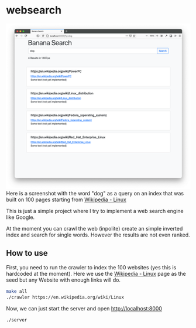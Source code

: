 # websearch

![Screenshot](screenshot.png)
Here is a screenshot with the word "dog" as a query on an index that was built
on 100 pages starting from [Wikipedia - Linux](https://en.wikipedia.org/wiki/Linux)

This is just a simple project where I try to implement a web search engine like
Google.

At the moment you can crawl the web (inpolite) create an simple inverted index
and search for single words. However the results are not even ranked.

## How to use
First, you need to run the crawler to index the 100 websites (yes this is hardcoded at the moment).
Here we use the [Wikipedia - Linux](https://en.wikipedia.org/wiki/Linux) page as the seed but any Website
with enough links will do.
```bash
make all
./crawler https://en.wikipedia.org/wiki/Linux
```

Now, we can just start the server and open [http://localhost:8000](http://localhost:8000)
```bash
./server
```
